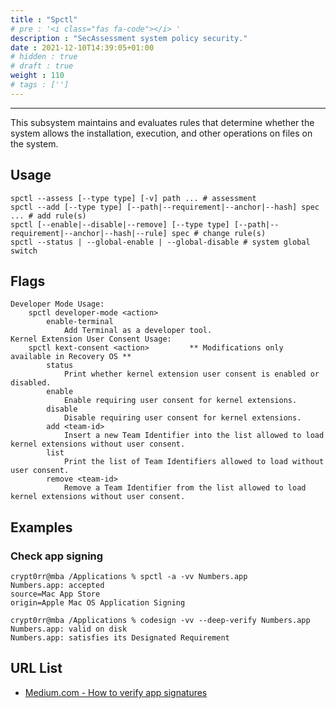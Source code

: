 ```yaml
---
title : "Spctl"
# pre : '<i class="fas fa-code"></i> '
description : "SecAssessment system policy security."
date : 2021-12-10T14:39:05+01:00
# hidden : true
# draft : true
weight : 110
# tags : ['']
---
```


---

This subsystem maintains and evaluates rules that determine whether the system allows the installation, execution, and other operations on files on the system.

## Usage

```plain
spctl --assess [--type type] [-v] path ... # assessment
spctl --add [--type type] [--path|--requirement|--anchor|--hash] spec ... # add rule(s)
spctl [--enable|--disable|--remove] [--type type] [--path|--requirement|--anchor|--hash|--rule] spec # change rule(s)
spctl --status | --global-enable | --global-disable # system global switch
```

## Flags

```plain
Developer Mode Usage:
    spctl developer-mode <action>
        enable-terminal
            Add Terminal as a developer tool.
Kernel Extension User Consent Usage:
    spctl kext-consent <action>         ** Modifications only available in Recovery OS **
        status
            Print whether kernel extension user consent is enabled or disabled.
        enable
            Enable requiring user consent for kernel extensions.
        disable
            Disable requiring user consent for kernel extensions.
        add <team-id>
            Insert a new Team Identifier into the list allowed to load kernel extensions without user consent.
        list
            Print the list of Team Identifiers allowed to load without user consent.
        remove <team-id>
            Remove a Team Identifier from the list allowed to load kernel extensions without user consent.
```

## Examples

### Check app signing

```plain
crypt0rr@mba /Applications % spctl -a -vv Numbers.app 
Numbers.app: accepted
source=Mac App Store
origin=Apple Mac OS Application Signing
```

```plain
crypt0rr@mba /Applications % codesign -vv --deep-verify Numbers.app 
Numbers.app: valid on disk
Numbers.app: satisfies its Designated Requirement
```

## URL List

- [Medium.com - How to verify app signatures](https://medium.com/@andrew.perfiliev/how-to-verify-app-signatures-43fd5cd1bd3d)
